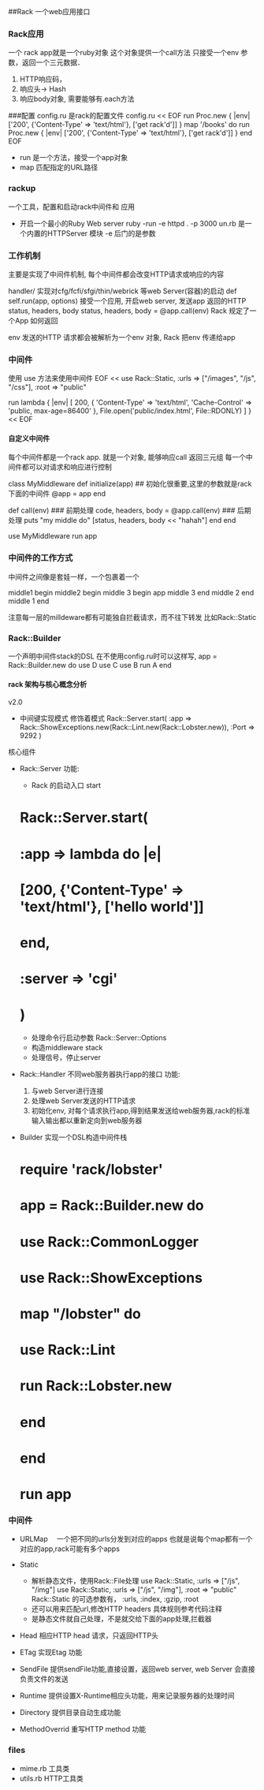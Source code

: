 ##Rack
一个web应用接口

### Rack应用
一个 rack app就是一个ruby对象 这个对象提供一个call方法
只接受一个env 参数，返回一个三元数据．
 1. HTTP响应码，
 2. 响应头-> Hash
 3. 响应body对象, 需要能够有.each方法



###配置
config.ru 是rack的配置文件
config.ru << EOF
  run Proc.new { |env| ['200', {'Content-Type' => 'text/html'}, ['get rack\'d']] }
  map '/books' do
    run Proc.new { |env| ['200', {'Content-Type' => 'text/html'}, ['get rack\'d']] }
  end
EOF

* run 是一个方法，接受一个app对象
* map 匹配指定的URL路径

### rackup
一个工具，配置和启动rack中间件和 应用


* 开启一个最小的Ruby Web server
  ruby -run -e httpd . -p 3000
  un.rb 是一个内置的HTTPServer 模块
  -e 后门的是参数


### 工作机制
主要是实现了中间件机制, 每个中间件都会改变HTTP请求或响应的内容


handler/
 实现对cfg/fcfi/sfgi/thin/webrick 等web Server(容器)的启动
 def self.run(app, options) 接受一个应用, 开启web server, 
   发送app 返回的HTTP status, headers, body
   status, headers, body = @app.call(env)
   Rack 规定了一个App 如何返回

env 
  发送的HTTP 请求都会被解析为一个env 对象, Rack 把env 传递给app

### 中间件
使用 use 方法来使用中间件
EOF <<
use Rack::Static,
                 :urls => ["/images", "/js", "/css"],
                 :root => "public"

run lambda { |env|
  [
    200,
    {
      'Content-Type'  => 'text/html',
      'Cache-Control' => 'public, max-age=86400'
    },
    File.open('public/index.html', File::RDONLY)
  ]
}
<< EOF


#### 自定义中间件
每个中间件都是一个rack app. 就是一个对象, 能够响应call
返回三元组
每一个中间件都可以对请求和响应进行控制

class MyMiddleware
  def initialize(app)
    ## 初始化很重要,这里的参数就是rack 下面的中间件
    @app = app
  end

  def call(env)
    ### 前期处理
    code, headers, body = @app.call(env)
    ### 后期处理
    puts "my middle do"
    [status, headers, body << "hahah"]
  end
end

use MyMiddleware
run app

### 中间件的工作方式
中间件之间像是套娃一样，一个包裹着一个

middle1 begin
  middle2 begin
     middle 3 begin
       app 
     middle 3 end
  middle 2 end
middle 1 end

注意每一层的milldeware都有可能独自拦截请求，而不往下转发
比如Rack::Static

### Rack::Builder
一个声明中间件stack的DSL
在不使用config.ru时可以这样写, 
app = Rack::Builder.new do
  use D
  use C
  use B
  run A
end

#### rack 架构与核心概念分析
v2.0

* 中间键实现模式
  修饰着模式
  Rack::Server.start(
    :app => Rack::ShowExceptions.new(Rack::Lint.new(Rack::Lobster.new)), :Port => 9292
  )

核心组件
* Rack::Server
  功能:
   + Rack 的启动入口 start
    #  Rack::Server.start(
    #    :app => lambda do |e|
    #      [200, {'Content-Type' => 'text/html'}, ['hello world']]
    #    end,
    #    :server => 'cgi'
    #  )
   + 处理命令行启动参数 Rack::Server::Options
   + 构造middleware stack
   + 处理信号，停止server

* Rack::Handler
  不同web服务器执行app的接口
  功能:
  1. 与web Server进行连接
  2. 处理web Server发送的HTTP请求
  3. 初始化env, 对每个请求执行app,得到结果发送给web服务器,rack的标准输入输出都以重新定向到web服务器
  
* Builder
  实现一个DSL构造中间件栈
  #  require 'rack/lobster'
  #  app = Rack::Builder.new do
  #    use Rack::CommonLogger
  #    use Rack::ShowExceptions
  #    map "/lobster" do
  #      use Rack::Lint
  #      run Rack::Lobster.new
  #    end
  #  end
  #
  #  run app

### 中间件
* URLMap
  　一个把不同的urls分发到对应的apps
    也就是说每个map都有一个对应的app,rack可能有多个apps

* Static
   * 解析静态文件，使用Rack::File处理
       use Rack::Static, :urls => ["/js", "/img"]
       use Rack::Static, :urls => ["/js", "/img"], :root => "public"
       Rack::Static 的可选参数有， :urls, :index, :gzip, :root
   * 还可以用来匹配url,修改HTTP headers
     具体规则参考代码注释
   * 是静态文件就自己处理，不是就交给下面的app处理,拦截器
  
* Head
   相应HTTP head 请求，只返回HTTP头

* ETag
   实现Etag 功能

* SendFile
  提供sendFile功能,直接设置，返回web server, web Server
  会直接负责文件的发送

* Runtime
   提供设置X-Runtime相应头功能，用来记录服务器的处理时间

* Directory
   提供目录自动生成功能

* MethodOverrid
   重写HTTP method 功能

### files
* mime.rb 工具类
* utils.rb HTTP工具类

